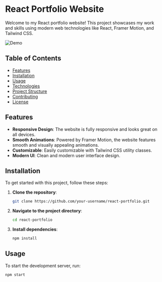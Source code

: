 # React Portfolio Website

Welcome to my React portfolio website! This project showcases my work and skills using modern web technologies like React, Framer Motion, and Tailwind CSS.

![Demo](https://your-demo-image-url.com)

## Table of Contents

- [Features](#features)
- [Installation](#installation)
- [Usage](#usage)
- [Technologies](#technologies)
- [Project Structure](#project-structure)
- [Contributing](#contributing)
- [License](#license)

## Features

- **Responsive Design**: The website is fully responsive and looks great on all devices.
- **Smooth Animations**: Powered by Framer Motion, the website features smooth and visually appealing animations.
- **Customizable**: Easily customizable with Tailwind CSS utility classes.
- **Modern UI**: Clean and modern user interface design.

## Installation

To get started with this project, follow these steps:

1. **Clone the repository**:
    ```bash
    git clone https://github.com/your-username/react-portfolio.git
    ```

2. **Navigate to the project directory**:
    ```bash
    cd react-portfolio
    ```

3. **Install dependencies**:
    ```bash
    npm install
    ```

## Usage

To start the development server, run:
```bash
npm start
